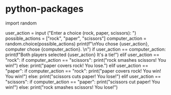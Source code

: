 # python-packages

import random 

user_action = input ("Enter a choice (rock, paper, scissors): ")
possible_actions = ["rock", "paper", "scissors"]
computer_action = random.choice(possible_actions)
print(f"\nYou chose {user_action}, computer chose {computer_action}. \n")
if user_action == computer_action: 
    print(f"Both players selected {user_action} It's a tie!")
elif user_action == "rock":
    if computer_action == "scissors":
        print("rock smashes scissors! You win!")
    else:
        print("paper covers rock! You lose.")
elif user_action == "paper":
    if computer_action == "rock":
        print("paper covers rock! You win! You win!")
    else:
        print("scissors cuts paper! You lose!")
elif user_action == "scissors":
    if computer_action == "paper":
        print("scissors cut paper! You win!")
    else:
        print("rock smashes scissors! You lose!")
